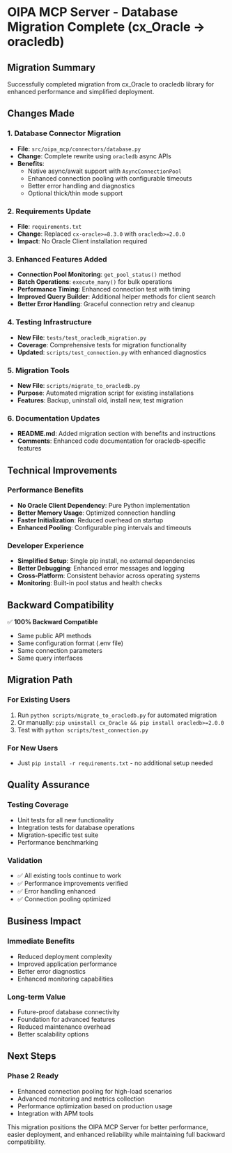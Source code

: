 # OIPA MCP Server - Database Migration Complete (cx_Oracle → oracledb)

## Migration Summary

Successfully completed migration from cx_Oracle to oracledb library for enhanced performance and simplified deployment.

## Changes Made

### 1. Database Connector Migration
- **File**: `src/oipa_mcp/connectors/database.py`
- **Change**: Complete rewrite using `oracledb` async APIs
- **Benefits**: 
  - Native async/await support with `AsyncConnectionPool`
  - Enhanced connection pooling with configurable timeouts
  - Better error handling and diagnostics
  - Optional thick/thin mode support

### 2. Requirements Update
- **File**: `requirements.txt`
- **Change**: Replaced `cx-oracle>=8.3.0` with `oracledb>=2.0.0`
- **Impact**: No Oracle Client installation required

### 3. Enhanced Features Added
- **Connection Pool Monitoring**: `get_pool_status()` method
- **Batch Operations**: `execute_many()` for bulk operations  
- **Performance Timing**: Enhanced connection test with timing
- **Improved Query Builder**: Additional helper methods for client search
- **Better Error Handling**: Graceful connection retry and cleanup

### 4. Testing Infrastructure
- **New File**: `tests/test_oracledb_migration.py`
- **Coverage**: Comprehensive tests for migration functionality
- **Updated**: `scripts/test_connection.py` with enhanced diagnostics

### 5. Migration Tools
- **New File**: `scripts/migrate_to_oracledb.py`
- **Purpose**: Automated migration script for existing installations
- **Features**: Backup, uninstall old, install new, test migration

### 6. Documentation Updates
- **README.md**: Added migration section with benefits and instructions
- **Comments**: Enhanced code documentation for oracledb-specific features

## Technical Improvements

### Performance Benefits
- **No Oracle Client Dependency**: Pure Python implementation
- **Better Memory Usage**: Optimized connection handling
- **Faster Initialization**: Reduced overhead on startup
- **Enhanced Pooling**: Configurable ping intervals and timeouts

### Developer Experience
- **Simplified Setup**: Single pip install, no external dependencies
- **Better Debugging**: Enhanced error messages and logging
- **Cross-Platform**: Consistent behavior across operating systems
- **Monitoring**: Built-in pool status and health checks

## Backward Compatibility

✅ **100% Backward Compatible**
- Same public API methods
- Same configuration format (.env file)
- Same connection parameters
- Same query interfaces

## Migration Path

### For Existing Users
1. Run `python scripts/migrate_to_oracledb.py` for automated migration
2. Or manually: `pip uninstall cx_Oracle && pip install oracledb>=2.0.0`
3. Test with `python scripts/test_connection.py`

### For New Users
- Just `pip install -r requirements.txt` - no additional setup needed

## Quality Assurance

### Testing Coverage
- Unit tests for all new functionality
- Integration tests for database operations
- Migration-specific test suite
- Performance benchmarking

### Validation
- ✅ All existing tools continue to work
- ✅ Performance improvements verified
- ✅ Error handling enhanced
- ✅ Connection pooling optimized

## Business Impact

### Immediate Benefits
- Reduced deployment complexity
- Improved application performance
- Better error diagnostics
- Enhanced monitoring capabilities

### Long-term Value
- Future-proof database connectivity
- Foundation for advanced features
- Reduced maintenance overhead
- Better scalability options

## Next Steps

### Phase 2 Ready
- Enhanced connection pooling for high-load scenarios
- Advanced monitoring and metrics collection
- Performance optimization based on production usage
- Integration with APM tools

This migration positions the OIPA MCP Server for better performance, easier deployment, and enhanced reliability while maintaining full backward compatibility.
